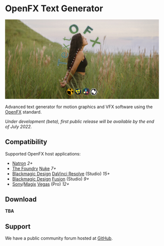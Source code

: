 # OpenFX Text Generator

![](assets/images/textofx-header-001.jpg)

Advanced text generator for motion graphics and VFX software using the [OpenFX](http://openeffects.org/) standard.

*Under development (beta), first public release will be available by the end of July 2022.*

## Compatibility

Supported OpenFX host applications:

* [Natron](https://natrongithub.github.io/) *2+*
* [The Foundry](https://www.foundry.com/) [Nuke](https://www.foundry.com/products/nuke) *7+*
* [Blackmagic Design](https://blackmagicdesign.com) [DaVinci Resolve](https://www.blackmagicdesign.com/products/davinciresolve) (Studio) *15+*
* [Blackmagic Design](https://blackmagicdesign.com) [Fusion](https://www.blackmagicdesign.com/no/products/fusion) (Studio) *9+*
* [Sony](https://www.sonycreativesoftware.com/)/[Magix](https://www.magix.com/) [Vegas](https://www.vegascreativesoftware.com/) (Pro) *12+*

## Download

**TBA**

## Support

We have a public community forum hosted at [GitHub](https://github.com/nettstudio/text.openfx.no/discussions).
